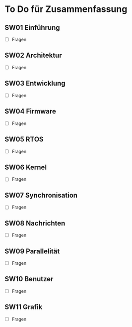 # To Do für Zusammenfassung

## SW01 Einführung
- [ ] Fragen

## SW02 Architektur
- [ ] Fragen

## SW03 Entwicklung
- [ ] Fragen

## SW04 Firmware
- [ ] Fragen

## SW05 RTOS
- [ ] Fragen

## SW06 Kernel
- [ ] Fragen

## SW07 Synchronisation
- [ ] Fragen

## SW08 Nachrichten
- [ ] Fragen

## SW09 Parallelität
- [ ] Fragen

## SW10 Benutzer
- [ ] Fragen

## SW11 Grafik
- [ ] Fragen
